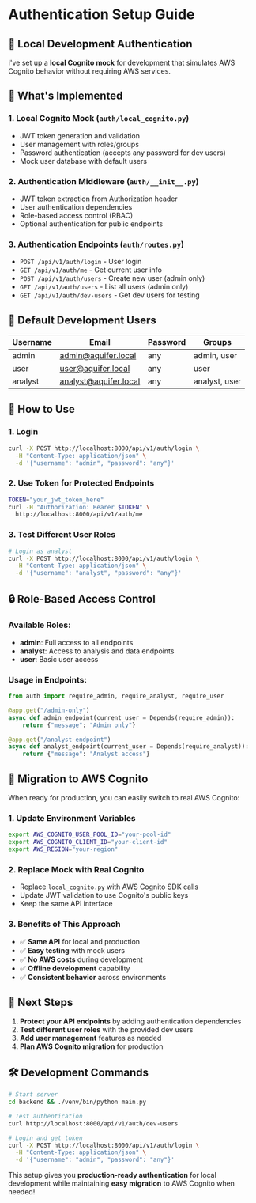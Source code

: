 # Authentication Setup Guide

## 🎯 **Local Development Authentication**

I've set up a **local Cognito mock** for development that simulates AWS Cognito behavior without requiring AWS services.

## 🔧 **What's Implemented**

### **1. Local Cognito Mock (`auth/local_cognito.py`)**
- JWT token generation and validation
- User management with roles/groups
- Password authentication (accepts any password for dev users)
- Mock user database with default users

### **2. Authentication Middleware (`auth/__init__.py`)**
- JWT token extraction from Authorization header
- User authentication dependencies
- Role-based access control (RBAC)
- Optional authentication for public endpoints

### **3. Authentication Endpoints (`auth/routes.py`)**
- `POST /api/v1/auth/login` - User login
- `GET /api/v1/auth/me` - Get current user info
- `POST /api/v1/auth/users` - Create new user (admin only)
- `GET /api/v1/auth/users` - List all users (admin only)
- `GET /api/v1/auth/dev-users` - Get dev users for testing

## 👥 **Default Development Users**

| Username | Email | Password | Groups |
|----------|-------|----------|--------|
| admin | admin@aquifer.local | any | admin, user |
| user | user@aquifer.local | any | user |
| analyst | analyst@aquifer.local | any | analyst, user |

## 🚀 **How to Use**

### **1. Login**
```bash
curl -X POST http://localhost:8000/api/v1/auth/login \
  -H "Content-Type: application/json" \
  -d '{"username": "admin", "password": "any"}'
```

### **2. Use Token for Protected Endpoints**
```bash
TOKEN="your_jwt_token_here"
curl -H "Authorization: Bearer $TOKEN" \
  http://localhost:8000/api/v1/auth/me
```

### **3. Test Different User Roles**
```bash
# Login as analyst
curl -X POST http://localhost:8000/api/v1/auth/login \
  -H "Content-Type: application/json" \
  -d '{"username": "analyst", "password": "any"}'
```

## 🔒 **Role-Based Access Control**

### **Available Roles:**
- **admin**: Full access to all endpoints
- **analyst**: Access to analysis and data endpoints
- **user**: Basic user access

### **Usage in Endpoints:**
```python
from auth import require_admin, require_analyst, require_user

@app.get("/admin-only")
async def admin_endpoint(current_user = Depends(require_admin)):
    return {"message": "Admin only"}

@app.get("/analyst-endpoint") 
async def analyst_endpoint(current_user = Depends(require_analyst)):
    return {"message": "Analyst access"}
```

## 🔄 **Migration to AWS Cognito**

When ready for production, you can easily switch to real AWS Cognito:

### **1. Update Environment Variables**
```bash
export AWS_COGNITO_USER_POOL_ID="your-pool-id"
export AWS_COGNITO_CLIENT_ID="your-client-id"
export AWS_REGION="your-region"
```

### **2. Replace Mock with Real Cognito**
- Replace `local_cognito.py` with AWS Cognito SDK calls
- Update JWT validation to use Cognito's public keys
- Keep the same API interface

### **3. Benefits of This Approach**
- ✅ **Same API** for local and production
- ✅ **Easy testing** with mock users
- ✅ **No AWS costs** during development
- ✅ **Offline development** capability
- ✅ **Consistent behavior** across environments

## 📝 **Next Steps**

1. **Protect your API endpoints** by adding authentication dependencies
2. **Test different user roles** with the provided dev users
3. **Add user management** features as needed
4. **Plan AWS Cognito migration** for production

## 🛠 **Development Commands**

```bash
# Start server
cd backend && ./venv/bin/python main.py

# Test authentication
curl http://localhost:8000/api/v1/auth/dev-users

# Login and get token
curl -X POST http://localhost:8000/api/v1/auth/login \
  -H "Content-Type: application/json" \
  -d '{"username": "admin", "password": "any"}'
```

This setup gives you **production-ready authentication** for local development while maintaining **easy migration** to AWS Cognito when needed!
